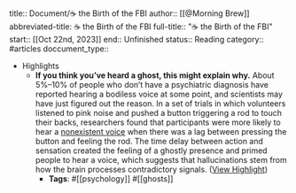 title:: Document/☕ the Birth of the FBI
author:: [[@Morning Brew]]
abbreviated-title: ☕ the Birth of the FBI 
full-title:: "☕ the Birth of the FBI"
start:: [[Oct 22nd, 2023]]
end:: Unfinished
status:: Reading
category:: #articles
doccument_type::
- Highlights
	- **If you think you’ve heard a ghost, this might explain why.** About 5%–10% of people who don’t have a psychiatric diagnosis have reported hearing a bodiless voice at some point, and scientists may have just figured out the reason. In a set of trials in which volunteers listened to pink noise and pushed a button triggering a rod to touch their backs, researchers found that participants were more likely to hear a [nonexistent voice](https://links.morningbrew.com/c/dgT?mblid=dd8685ad93cd&mbcid=33094487.4261109&mid=fb81f38ba95bdf7454ec67778b247935) when there was a lag between pressing the button and feeling the rod. The time delay between action and sensation created the feeling of a ghostly presence and primed people to hear a voice, which suggests that hallucinations stem from how the brain processes contradictory signals. ([View Highlight](https://read.readwise.io/read/01hdc9vw41s59ae2q51nnda150))
		- **Tags**: #[[psychology]] #[[ghosts]]